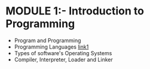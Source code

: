 
# MODULE 1:- Introduction to Programming
 - Program and Programming
 - Programming Languages [link1](https://www.javatpoint.com/classification-of-programming-languages)
 - Types of software's Operating Systems
 - Compiler, Interpreter, Loader and Linker
